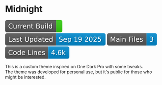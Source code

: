 # Midnight
[![Current Version](https://raw.githubusercontent.com/thewerthon/Midnight/badges/version.svg)](../../releases)
[![Last Updated](https://raw.githubusercontent.com/thewerthon/Midnight/badges/updated.svg)](../../releases)
[![Main Files](https://raw.githubusercontent.com/thewerthon/Midnight/badges/files.svg)](./README.md)
[![Code Lines](https://raw.githubusercontent.com/thewerthon/Midnight/badges/lines.svg)](./README.md)

This is a custom theme inspired on One Dark Pro with some tweaks.<br>
The theme was developed for personal use, but it's public for those who might be interested.